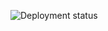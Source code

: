 ![Deployment status](https://github.com/DenysMenfredy/denysmenfredy.github.io/actions/workflows/nuxtjs.yml/badge.svg)
